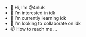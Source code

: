 - 👋 Hi, I’m @4nluk
- 👀 I’m interested in idk
- 🌱 I’m currently learning idk
- 💞️ I’m looking to collaborate on idk
- 📫 How to reach me ...


<!---
4nluk/4nluk is a ✨ special ✨ repository because its `README.md` (this file) appears on your GitHub profile.
You can click the Preview link to take a look at your changes.
--->
